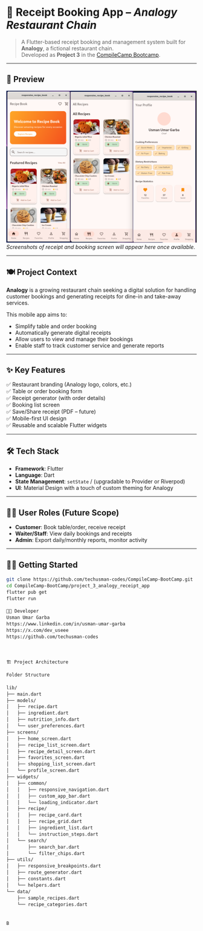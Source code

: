 # 🧾 Receipt Booking App – *Analogy Restaurant Chain*

> A Flutter-based receipt booking and management system built for **Analogy**, a fictional restaurant chain.  
> Developed as **Project 3** in the [CompileCamp Bootcamp](https://github.com/techusman-codes/CompileCamp-BootCamp).

---

## 📸 Preview

![App Screenshot](https://github.com/techusman-codes/CompileCamp-BootCamp/blob/180b07fbfcac4ee4b70e0f28a2d8a6c3a31bbe14/Projects/Receipt_Book_app/Screenshot%20From%202025-08-02%2022-10-22.png)  
*Screenshots of receipt and booking screen will appear here once available.*

---

## 🍽️ Project Context

**Analogy** is a growing restaurant chain seeking a digital solution for handling customer bookings and generating receipts for dine-in and take-away services.

This mobile app aims to:

- Simplify table and order booking
- Automatically generate digital receipts
- Allow users to view and manage their bookings
- Enable staff to track customer service and generate reports

---

## ✨ Key Features

✅ Restaurant branding (Analogy logo, colors, etc.)  
✅ Table or order booking form  
✅ Receipt generator (with order details)  
✅ Booking list screen  
✅ Save/Share receipt (PDF – future)  
✅ Mobile-first UI design  
✅ Reusable and scalable Flutter widgets

---

## 🛠 Tech Stack

- **Framework**: Flutter
- **Language**: Dart
- **State Management**: `setState` / (upgradable to Provider or Riverpod)
- **UI**: Material Design with a touch of custom theming for Analogy

---

## 🧑‍🍳 User Roles (Future Scope)

- **Customer**: Book table/order, receive receipt  
- **Waiter/Staff**: View daily bookings and receipts  
- **Admin**: Export daily/monthly reports, monitor activity

---

## 🧑‍💻 Getting Started

```bash
git clone https://github.com/techusman-codes/CompileCamp-BootCamp.git
cd CompileCamp-BootCamp/project_3_analogy_receipt_app
flutter pub get
flutter run

👨‍💻 Developer
Usman Umar Garba
https://www.linkedin.com/in/usman-umar-garba
https://x.com/dev_useee
https://github.com/techusman-codes



🏗️ Project Architecture

Folder Structure

lib/
├── main.dart
├── models/
│   ├── recipe.dart
│   ├── ingredient.dart
│   ├── nutrition_info.dart
│   └── user_preferences.dart
├── screens/
│   ├── home_screen.dart
│   ├── recipe_list_screen.dart
│   ├── recipe_detail_screen.dart
│   ├── favorites_screen.dart
│   ├── shopping_list_screen.dart
│   └── profile_screen.dart
├── widgets/
│   ├── common/
│   │   ├── responsive_navigation.dart
│   │   ├── custom_app_bar.dart
│   │   └── loading_indicator.dart
│   ├── recipe/
│   │   ├── recipe_card.dart
│   │   ├── recipe_grid.dart
│   │   ├── ingredient_list.dart
│   │   └── instruction_steps.dart
│   └── search/
│       ├── search_bar.dart
│       └── filter_chips.dart
├── utils/
│   ├── responsive_breakpoints.dart
│   ├── route_generator.dart
│   ├── constants.dart
│   └── helpers.dart
└── data/
    ├── sample_recipes.dart
    └── recipe_categories.dart


B